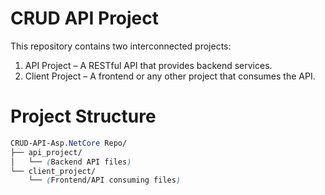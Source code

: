 # CRUD API Project

This repository contains two interconnected projects:
1. API Project – A RESTful API that provides backend services.
2. Client Project – A frontend or any other project that consumes the API.

# Project Structure
```scss
CRUD-API-Asp.NetCore Repo/
├── api_project/
│   └── (Backend API files)
└── client_project/
    └── (Frontend/API consuming files)
```
